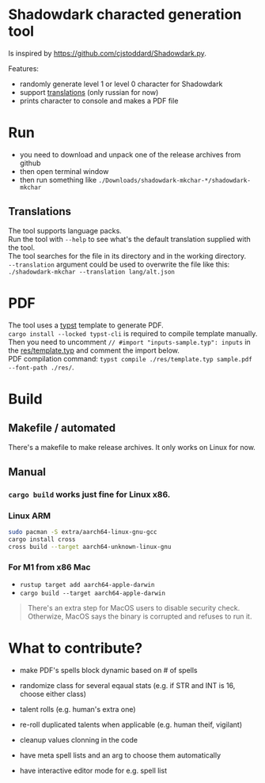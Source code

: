# Shadowdark characted generation tool

Is inspired by https://github.com/cjstoddard/Shadowdark.py.

Features:
- randomly generate level 1 or level 0 character for Shadowdark
- support [translations](#translations) (only russian for now)
- prints character to console and makes a PDF file

# Run

- you need to download and unpack one of the release archives from github
- then open terminal window
- then run something like `./Downloads/shadowdark-mkchar-*/shadowdark-mkchar`

## Translations

The tool supports language packs.  
Run the tool with `--help` to see what's the default translation supplied with the tool.  
The tool searches for the file in its directory and in the working directory.  
`--translation` argument could be used to overwrite the file like this: `./shadowdark-mkchar --translation lang/alt.json`

# PDF

The tool uses a [typst](https://github.com/typst/typst) template to generate PDF.  
`cargo install --locked typst-cli` is required to compile template manually.  
Then you need to uncomment `// #import "inputs-sample.typ": inputs` in the [res/template.typ](res/template.typ) and comment the import below.  
PDF compilation command: `typst compile ./res/template.typ sample.pdf --font-path ./res/`.

# Build

## Makefile / automated

There's a makefile to make release archives. It only works on Linux for now.

## Manual

### `cargo build` works just fine for **Linux x86**.
### Linux ARM
```sh
sudo pacman -S extra/aarch64-linux-gnu-gcc
cargo install cross
cross build --target aarch64-unknown-linux-gnu
```

### For M1 from x86 Mac
- `rustup target add aarch64-apple-darwin`
- `cargo build --target aarch64-apple-darwin`

> There's an extra step for MacOS users to disable security check.
> Otherwize, MacOS says the binary is corrupted and refuses to run it.

# What to contribute?

- make PDF's spells block dynamic based on # of spells

- randomize class for several eqaual stats (e.g. if STR and INT is 16, choose either class)
- talent rolls (e.g. human's extra one)
- re-roll duplicated talents when applicable (e.g. human theif, vigilant)
- cleanup values clonning in the code
- have meta spell lists and an arg to choose them automatically
- have interactive editor mode for e.g. spell list

